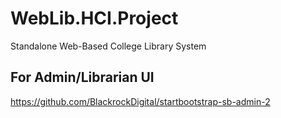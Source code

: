 # WebLib.HCI.Project
Standalone Web-Based College Library System

## For Admin/Librarian UI 
https://github.com/BlackrockDigital/startbootstrap-sb-admin-2
